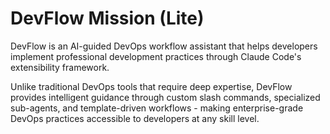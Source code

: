 # DevFlow Mission (Lite)

DevFlow is an AI-guided DevOps workflow assistant that helps developers implement professional development practices through Claude Code's extensibility framework.

Unlike traditional DevOps tools that require deep expertise, DevFlow provides intelligent guidance through custom slash commands, specialized sub-agents, and template-driven workflows - making enterprise-grade DevOps practices accessible to developers at any skill level.
